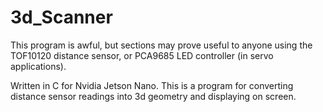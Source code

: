 # 3d_Scanner

This program is awful, but sections may prove useful to anyone using the TOF10120 distance sensor, or PCA9685 LED controller (in servo applications).

Written in C for Nvidia Jetson Nano. This is a program for converting distance sensor readings into 3d geometry and displaying on screen.
